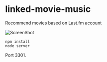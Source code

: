 linked-movie-music
==================
	
Recommend movies based on Last.fm account

![ScreenShot](http://i.imgur.com/CRBDgT9.jpg)

	npm install
	node server

Port 3301.
